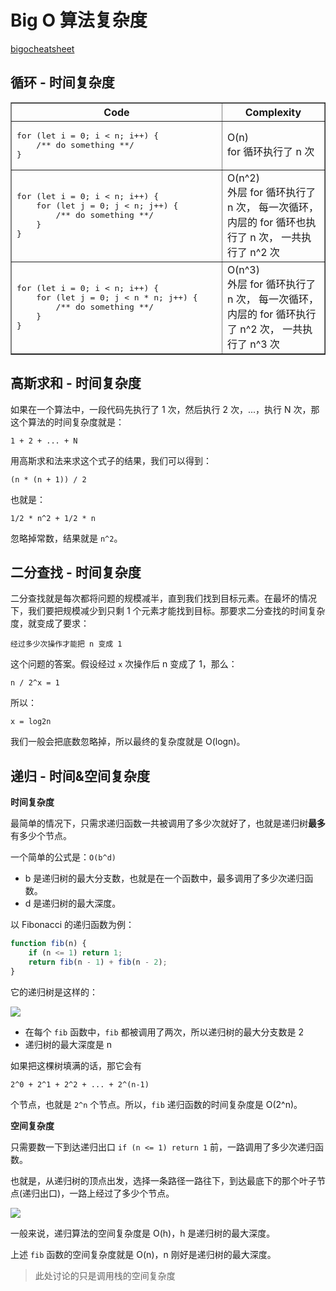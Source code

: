 # Big O 算法复杂度

[bigocheatsheet](https://www.bigocheatsheet.com/)

## 循环 - 时间复杂度

<table border="1" width="700">
<thead>
<tr>
<th width="400">Code</th>
<th width="300">Complexity</th>
</tr>
</thead>
<tbody>

<tr>
<td>
<pre>
for (let i = 0; i < n; i++) {
    /** do something **/
}</pre>
</td>
<td>
O(n)
<br />
for 循环执行了 n 次
</td>
</tr>

<tr>
<td>
<pre>
for (let i = 0; i < n; i++) {
    for (let j = 0; j < n; j++) {
        /** do something **/
    }
}</pre>
</td>
<td>
O(n^2)
<br />
外层 for 循环执行了 n 次，
每一次循环，内层的 for 循环也执行了 n 次，
一共执行了 n^2 次
</td>
</tr>

<tr>
<td>
<pre>
for (let i = 0; i < n; i++) {
    for (let j = 0; j < n * n; j++) {
        /** do something **/
    }
}</pre>
</td>
<td>
O(n^3)
<br />
外层 for 循环执行了 n 次，
每一次循环，内层的 for 循环执行了 n^2 次，
一共执行了 n^3 次
</td>
</tr>

</tbody>
</table>

## 高斯求和 - 时间复杂度

如果在一个算法中，一段代码先执行了 1 次，然后执行 2 次，...，执行 N 次，那这个算法的时间复杂度就是：

`1 + 2 + ... + N`

用高斯求和法来求这个式子的结果，我们可以得到：

`(n * (n + 1)) / 2`

也就是：

`1/2 * n^2 + 1/2 * n`

忽略掉常数，结果就是 `n^2`。

## 二分查找 - 时间复杂度

二分查找就是每次都将问题的规模减半，直到我们找到目标元素。在最坏的情况下，我们要把规模减少到只剩 1 个元素才能找到目标。那要求二分查找的时间复杂度，就变成了要求：

`经过多少次操作才能把 n 变成 1`

这个问题的答案。假设经过 `x` 次操作后 n 变成了 1，那么：

`n / 2^x = 1`

所以：

`x = log2n`

我们一般会把底数忽略掉，所以最终的复杂度就是 O(logn)。

## 递归 - 时间&空间复杂度

**时间复杂度**

最简单的情况下，只需求递归函数一共被调用了多少次就好了，也就是递归树**最多**有多少个节点。

一个简单的公式是：`O(b^d)`

-   b 是递归树的最大分支数，也就是在一个函数中，最多调用了多少次递归函数。
-   d 是递归树的最大深度。

以 Fibonacci 的递归函数为例：

```js
function fib(n) {
    if (n <= 1) return 1;
    return fib(n - 1) + fib(n - 2);
}
```

它的递归树是这样的：

![](https://cdn.jsdelivr.net/gh/suukii/Articles/assets/recursion_tree.png)

-   在每个 `fib` 函数中，`fib` 都被调用了两次，所以递归树的最大分支数是 2
-   递归树的最大深度是 n

如果把这棵树填满的话，那它会有

`2^0 + 2^1 + 2^2 + ... + 2^(n-1)`

个节点，也就是 `2^n` 个节点。所以，`fib` 递归函数的时间复杂度是 O(2^n)。

**空间复杂度**

只需要数一下到达递归出口 `if (n <= 1) return 1` 前，一路调用了多少次递归函数。

也就是，从递归树的顶点出发，选择一条路径一路往下，到达最底下的那个叶子节点(递归出口)，一路上经过了多少个节点。

![](https://cdn.jsdelivr.net/gh/suukii/Articles/assets/recursion_tree_stack.png)

一般来说，递归算法的空间复杂度是 O(h)，h 是递归树的最大深度。

上述 `fib` 函数的空间复杂度就是 O(n)，n 刚好是递归树的最大深度。

> 此处讨论的只是调用栈的空间复杂度
